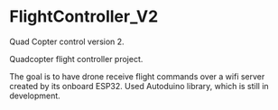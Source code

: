 # FlightController_V2
Quad Copter control version 2. 

Quadcopter flight controller project.

The goal is to have drone receive flight commands over a wifi server created by its onboard ESP32.
Used Autoduino library, which is still in development. 
